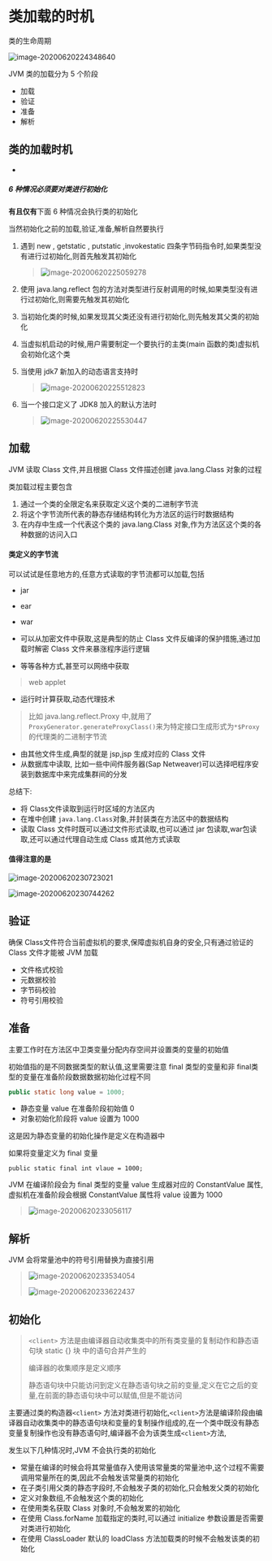 # 类加载的时机

类的生命周期

![image-20200620224348640](../../assets/image-20200620224348640.png)

JVM 类的加载分为 5 个阶段

- 加载
- 验证
- 准备
- 解析

## 类的加载时机

- 

##### 6 种情况必须要对类进行初始化

**有且仅有**下面 6 种情况会执行类的初始化

当然初始化之前的加载,验证,准备,解析自然要执行

1. 遇到 new , getstatic , putstatic ,invokestatic 四条字节码指令时,如果类型没有进行过初始化,则首先触发其初始化

   > ![image-20200620225059278](../../assets/image-20200620225059278.png)

2. 使用 java.lang.reflect 包的方法对类型进行反射调用的时候,如果类型没有进行过初始化,则需要先触发其初始化

3. 当初始化类的时候,如果发现其父类还没有进行初始化,则先触发其父类的初始化

4. 当虚拟机启动的时候,用户需要制定一个要执行的主类(main 函数的类)虚拟机会初始化这个类

5. 当使用 jdk7 新加入的动态语言支持时

   > ![image-20200620225512823](../../assets/image-20200620225512823.png)

6. 当一个接口定义了 JDK8 加入的默认方法时

   > ![image-20200620225530447](../../assets/image-20200620225530447.png)

## 加载

JVM 读取 Class 文件,并且根据 Class 文件描述创建 java.lang.Class 对象的过程

类加载过程主要包含

1. 通过一个类的全限定名来获取定义这个类的二进制字节流
2. 将这个字节流所代表的静态存储结构转化为方法区的运行时数据结构
3. 在内存中生成一个代表这个类的 java.lang.Class 对象,作为方法区这个类的各种数据的访问入口

#### 类定义的字节流

可以试试是任意地方的,任意方式读取的字节流都可以加载,包括

- jar
- ear 
- war

- 可以从加密文件中获取,这是典型的防止 Class 文件反编译的保护措施,通过加载时解密 Class 文件来暴涨程序运行逻辑

- 等等各种方式,甚至可以网络中获取

> web applet

- 运行时计算获取,动态代理技术

> 比如 java.lang.reflect.Proxy 中,就用了 `ProxyGenerator.generateProxyClass()`来为特定接口生成形式为`*$Proxy`的代理类的二进制字节流

- 由其他文件生成,典型的就是 jsp,jsp 生成对应的 Class 文件
- 从数据库中读取, 比如一些中间件服务器(Sap Netweaver)可以选择吧程序安装到数据库中来完成集群间的分发

总结下:

- 将 Class文件读取到运行时区域的方法区内
- 在堆中创建 `java.lang.Class`对象,并封装类在方法区中的数据结构
- 读取 Class 文件时既可以通过文件形式读取,也可以通过 jar 包读取,war包读取,还可以通过代理自动生成 Class 或其他方式读取

#### 值得注意的是

![image-20200620230723021](../../assets/image-20200620230723021.png)

![image-20200620230744262](../../assets/image-20200620230744262.png)

## 验证

确保 Class文件符合当前虚拟机的要求,保障虚拟机自身的安全,只有通过验证的 Class 文件才能被 JVM 加载

- 文件格式校验
- 元数据校验
- 字节码校验
- 符号引用校验

## 准备

主要工作时在方法区中卫类变量分配内存空间并设置类的变量的初始值

初始值指的是不同数据类型的默认值,这里需要注意 final 类型的变量和非 final类型的变量在准备阶段数据数据初始化过程不同

```java
public static long value = 1000;
```

- 静态变量 value 在准备阶段初始值 0 
- 对象初始化阶段将 value 设置为 1000

这是因为静态变量的初始化操作是定义在构造器中

如果将变量定义为 final 变量

```
public static final int vlaue = 1000;
```

JVM 在编译阶段会为 final 类型的变量 value 生成器对应的 ConstantValue 属性,虚拟机在准备阶段会根据 ConstantValue 属性将 value 设置为 1000

> ![image-20200620233056117](../../assets/image-20200620233056117.png)

## 解析

JVM 会将常量池中的符号引用替换为直接引用

> ![image-20200620233534054](../../assets/image-20200620233534054.png)
>
> ![image-20200620233622437](../../assets/image-20200620233622437.png)

## 初始化

> `<client>` 方法是由编译器自动收集类中的所有类变量的复制动作和静态语句块 static {} 块 中的语句合并产生的
>
> 编译器的收集顺序是定义顺序
>
> 静态语句块中只能访问到定义在静态语句块之前的变量,定义在它之后的变量,在前面的静态语句块中可以赋值,但是不能访问

主要通过类的构造器`<client>` 方法对类进行初始化,`<client>`方法是编译阶段由编译器自动收集类中的静态语句块和变量的复制操作组成的,在一个类中既没有静态变量复制操作也没有静态语句时,编译器不会为该类生成`<client>`方法,

发生以下几种情况时,JVM 不会执行类的初始化

- 常量在编译的时候会将其常量值存入使用该常量类的常量池中,这个过程不需要调用常量所在的类,因此不会触发该常量类的初始化
- 在子类引用父类的静态字段时,不会触发子类的初始化,只会触发父类的初始化
- 定义对象数组,不会触发这个类的初始化
- 在使用类名获取 Class 对象时,不会触发累的初始化
- 在使用 Class.forName 加载指定的类时,可以通过 initialize 参数设置是否需要对类进行初始化
- 在使用 ClassLoader 默认的 loadClass 方法加载类的时候不会触发该类的初始化





